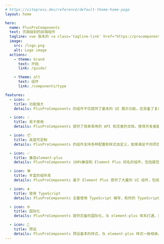 ```yaml
---
# https://vitepress.dev/reference/default-theme-home-page
layout: home

hero:
  name: PlusProComponents
  text: 页面级别的前端组件
  tagline: vue 版本的 <a class='tagline-link' href="https://procomponents.ant.design/">ProComponents</a>，基于vue3.2和element-plus构建。
  image:
    src: /logo.png
    alt: Logo image
  actions:
    - theme: brand
      text: 开始
      link: /guide/

    - theme: alt
      text: 组件
      link: /components/type

features:
  - icon: 🔥
    title: 功能强大
    details: PlusProComponents 的组件不仅提供了基本的 UI 展示功能，还具备了复杂的数据操作和业务逻辑处理能力，能够快速构建出功能强大的企业应用。

  - icon: 💡
    title: 易于使用
    details: PlusProComponents 提供了简单易用的 API 和完善的文档，使得开发者能够快速上手并使用其中的组件。

  - icon: 📦
    title: 高度可定制
    details: PlusProComponents 的组件支持多种配置和样式自定义，能够满足不同项目的需求。

  - icon: ✅
    title: 兼容element-plus
    details: PlusProComponents 100%兼容和 Element Plus 同名的组件，包括属性，事件，方法，插槽等。

  - icon: 🛠️
    title: 丰富的组件库
    details: PlusProComponents 基于 Element Plus 提供了大量的 UI 组件，包括表格、表单、图表等，能够满足大多数企业应用的需求。

  - icon: ➕
    title: 使用 TypeScript
    details: PlusProComponents 全量使用 TypeScript 编写，和你的 TypeScript 项目无缝衔接。

  - icon: 🌐
    title: 国际化
    details: PlusProComponents 提供完备的国际化，与 element-plus 体系打通，无需多余配置。

  - icon: 🐋
    title: 预设
    details: PlusProComponents 预设基本的样式，与 element-plus 样式一脉相承。 PlusProComponents 预设基本的行为，更少的代码具备更多的功能。
---
```

